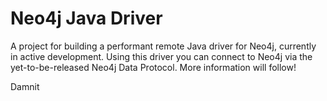 # Neo4j Java Driver

A project for building a performant remote Java driver for Neo4j, currently in active development.
Using this driver you can connect to Neo4j via the yet-to-be-released Neo4j Data Protocol.
More information will follow!

Damnit
